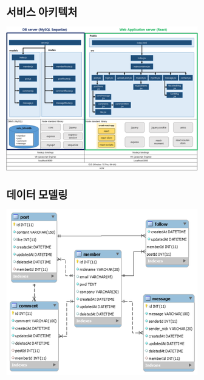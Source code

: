 # 서비스 아키텍처

![image-20200314195442446](img/service_architecture.png)



# 데이터 모델링

![image-20200314200006758](img/database_model.png)